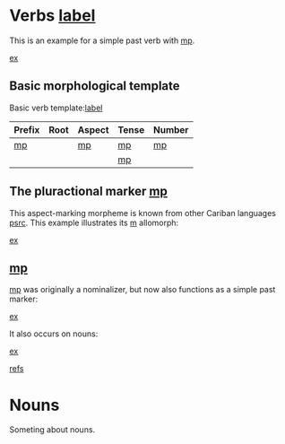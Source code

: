 # Verbs [label](sec:verbs) 

This is an example for a simple past verb with [mp](pstse).

[ex](ctorat-42)

## Basic morphological template

Basic verb template:[label](verb_templ)

| Prefix   | Root   | Aspect     | Tense        | Number      |
|:---------|:-------|:-----------|:-------------|:------------|
| [mp](i3) |        | [mp](plur) | [mp](pstse)  | [mp](pljne) |
|          |        |            | [mp](pstjpe) |             |

## The pluractional marker [mp](plur)
This aspect-marking morpheme is known from other Cariban languages [psrc](mattiola2020pluractional).
This example illustrates its [m](plur2) allomorph:

[ex](ctorat-40)

## [mp](pstjpe)
[mp](pstjpe) was originally a nominalizer, but now also functions as a simple past marker:

[ex](anfoperso-02)

It also occurs on nouns:

[ex](anfoperso-17)

[refs](all)
# Nouns

Someting about nouns.

